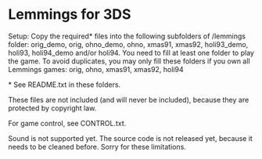 # Lemmings for 3DS

Setup:
Copy the required* files into the following subfolders of /lemmings folder:
orig\_demo, orig, ohno\_demo, ohno, xmas91, xmas92, holi93\_demo, holi93, holi94\_demo and/or holi94. You need to fill at least one folder to play the game.
To avoid duplicates, you may only fill these folders if you own all Lemmings games:
orig, ohno, xmas91, xmas92, holi94

\* See README.txt in these folders.

These files are not included (and will never be included),
because they are protected by copyright law.

For game control, see CONTROL.txt.

Sound is not supported yet.
The source code is not released yet, because it needs to be cleaned before.
Sorry for these limitations.

